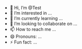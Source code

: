 - 👋 Hi, I’m @Test
- 👀 I’m interested in ...
- 🌱 I’m currently learning ...
- 💞️ I’m looking to collaborate on ...
- 📫 How to reach me ...
- 😄 Pronouns: ...
- ⚡ Fun fact: ...

<!---
Ishu1Patial/Ishu1Patial is a ✨ special ✨ repository because its `README.md` (this file) appears on your GitHub profile.
You can click the Preview link to take a look at your changes.
--->

